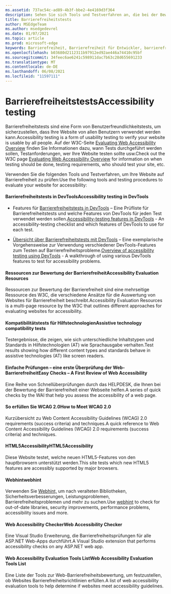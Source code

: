 ```yaml
---
ms.assetid: 737ac54c-ad89-4b3f-bbe2-4e4169d3f364
description: Sehen Sie sich Tools und Testverfahren an, die bei der Bewertung der Barrierefreiheit einer Website helfen.
title: Barrierefreiheitstests
author: MSEdgeTeam
ms.author: msedgedevrel
ms.date: 01/07/2021
ms.topic: article
ms.prod: microsoft-edge
keywords: Barrierefreiheit, Barrierefreiheit für Entwickler, barrierefreie Websites, Edge, Webentwicklung, ARIA, Entwickler, UIA, BENUTZERoberflächenautomatisierung
ms.openlocfilehash: b03680d2112311b97912ed92ae446a74410c95bf
ms.sourcegitcommit: 34feec6ae6241c598911dac7b63c28d655691233
ms.translationtype: MT
ms.contentlocale: de-DE
ms.lasthandoff: 06/08/2021
ms.locfileid: "11597111"
---
```

# <a name="accessibility-testing"></a><span data-ttu-id="059d7-104">Barrierefreiheitstests</span><span class="sxs-lookup"><span data-stu-id="059d7-104">Accessibility testing</span></span>  

<span data-ttu-id="059d7-105">Barrierefreiheitstests sind eine Form von Benutzerfreundlichkeitstests, um sicherzustellen, dass Ihre Website von allen Benutzern verwendet werden kann.</span><span class="sxs-lookup"><span data-stu-id="059d7-105">Accessibility testing is a form of usability testing to verify your website is usable by all people.</span></span> <span data-ttu-id="059d7-106">Auf der W3C-Seite [Evaluating Web Accessibility Overview](https://www.w3.org/WAI/test-evaluate) finden Sie Informationen dazu, wann Tests durchgeführt werden sollen, Testanforderungen, wer Ihre Website testen sollte usw.</span><span class="sxs-lookup"><span data-stu-id="059d7-106">Check out the W3C page [Evaluating Web Accessibility Overview](https://www.w3.org/WAI/test-evaluate) for information on when testing should be done, testing requirements, who should test your site, etc.</span></span>

<span data-ttu-id="059d7-107">Verwenden Sie die folgenden Tools und Testverfahren, um Ihre Website auf Barrierefreiheit zu prüfen:</span><span class="sxs-lookup"><span data-stu-id="059d7-107">Use the following tools and testing procedures to evaluate your website for accessibility:</span></span>

#### <a name="accessibility-testing-in-devtools"></a><span data-ttu-id="059d7-108">Barrierefreiheitstests in DevTools</span><span class="sxs-lookup"><span data-stu-id="059d7-108">Accessibility testing in DevTools</span></span>

*   <span data-ttu-id="059d7-109">Features für [Barrierefreiheitstests in DevTools][DevtoolsAccessibilityReference] – Eine Prüfliste für Barrierefreiheitstests und welche Features von DevTools für jeden Test verwendet werden sollen.</span><span class="sxs-lookup"><span data-stu-id="059d7-109">[Accessibility-testing features in DevTools][DevtoolsAccessibilityReference] - An accessibility-testing checklist and which features of DevTools to use for each test.</span></span>

*   <span data-ttu-id="059d7-110">[Übersicht über Barrierefreiheitstests mit DevTools][DevtoolsAccessibilityAccessibilitytestingindevtools] – Eine exemplarische Vorgehensweise zur Verwendung verschiedener DevTools-Features zum Testen auf Barrierefreiheitsprobleme.</span><span class="sxs-lookup"><span data-stu-id="059d7-110">[Overview of accessibility testing using DevTools][DevtoolsAccessibilityAccessibilitytestingindevtools] - A walkthrough of using various DevTools features to test for accessibility problems.</span></span>

#### [<a name="accessibility-evaluation-resources"></a><span data-ttu-id="059d7-111">Ressourcen zur Bewertung der Barrierefreiheit</span><span class="sxs-lookup"><span data-stu-id="059d7-111">Accessibility Evaluation Resources</span></span>](https://www.w3.org/WAI/eval/Overview.html)  

<span data-ttu-id="059d7-112">Ressourcen zur Bewertung der Barrierefreiheit sind eine mehrseitige Ressource des W3C, die verschiedene Ansätze für die Auswertung von Websites für Barrierefreiheit beschreibt.</span><span class="sxs-lookup"><span data-stu-id="059d7-112">Accessibility Evaluation Resources is a multi-page resource by the W3C that outlines different approaches for evaluating websites for accessibility.</span></span>

#### [<a name="assistive-technology-compatibility-tests"></a><span data-ttu-id="059d7-113">Kompatibilitätstests für Hilfstechnologien</span><span class="sxs-lookup"><span data-stu-id="059d7-113">Assistive technology compatibility tests</span></span>](http://www.powermapper.com/tests)  

<span data-ttu-id="059d7-114">Testergebnisse, die zeigen, wie sich unterschiedliche Inhaltstypen und Standards in Hilfstechnologien (AT) wie Sprachausgabe verhalten.</span><span class="sxs-lookup"><span data-stu-id="059d7-114">Test results showing how different content types and standards behave in assistive technologies (AT) like screen readers.</span></span>

#### [<a name="easy-checks--a-first-review-of-web-accessibility"></a><span data-ttu-id="059d7-115">Einfache Prüfungen – eine erste Überprüfung der Web-Barrierefreiheit</span><span class="sxs-lookup"><span data-stu-id="059d7-115">Easy Checks – A First Review of Web Accessibility</span></span>](https://www.w3.org/WAI/eval/preliminary.html)  

<span data-ttu-id="059d7-116">Eine Reihe von Schnellüberprüfungen durch das HELPDESK, die Ihnen bei der Bewertung der Barrierefreiheit einer Webseite helfen.</span><span class="sxs-lookup"><span data-stu-id="059d7-116">A series of quick checks by the WAI that help you assess the accessibility of a web page.</span></span>

#### [<a name="how-to-meet-wcag-20"></a><span data-ttu-id="059d7-117">So erfüllen Sie WCAG 2.0</span><span class="sxs-lookup"><span data-stu-id="059d7-117">How to Meet WCAG 2.0</span></span>](https://www.w3.org/WAI/WCAG20/quickref)  

<span data-ttu-id="059d7-118">Kurzübersicht zu Web Content Accessibility Guidelines \(WCAG\) 2.0 requirements (success criteria) and techniques.</span><span class="sxs-lookup"><span data-stu-id="059d7-118">A quick reference to Web Content Accessibility Guidelines \(WCAG\) 2.0 requirements (success criteria) and techniques.</span></span>

#### [<a name="html5accessibility"></a><span data-ttu-id="059d7-119">HTML5Accessibility</span><span class="sxs-lookup"><span data-stu-id="059d7-119">HTML5Accessibility</span></span>](https://html5accessibility.com)  

<span data-ttu-id="059d7-120">Diese Website testet, welche neuen HTML5-Features von den hauptbrowsern unterstützt werden.</span><span class="sxs-lookup"><span data-stu-id="059d7-120">This site tests which new HTML5 features are accessibly supported by major browsers.</span></span> 

#### [<a name="webhint"></a><span data-ttu-id="059d7-121">Webhint</span><span class="sxs-lookup"><span data-stu-id="059d7-121">webhint</span></span>](https://webhint.io)  

<span data-ttu-id="059d7-122">Verwenden Sie [Webhint,](https://webhint.io/) um nach veralteten Bibliotheken, Sicherheitsverbesserungen, Leistungsproblemen, Barrierefreiheitsproblemen und mehr zu suchen.</span><span class="sxs-lookup"><span data-stu-id="059d7-122">Use [webhint](https://webhint.io/) to check for out-of-date libraries, security improvements, performance problems, accessibility issues and more.</span></span>

#### [<a name="web-accessibility-checker"></a><span data-ttu-id="059d7-123">Web Accessibility Checker</span><span class="sxs-lookup"><span data-stu-id="059d7-123">Web Accessibility Checker</span></span>](https://visualstudiogallery.msdn.microsoft.com/3aabefab-1681-4fea-8f95-6a62e2f0f1ec)  

<span data-ttu-id="059d7-124">Eine Visual Studio Erweiterung, die Barrierefreiheitsprüfungen für alle ASP.NET Web-Apps durchführt.</span><span class="sxs-lookup"><span data-stu-id="059d7-124">A Visual Studio extension that performs accessibility checks on any ASP.NET web app.</span></span>

#### [<a name="web-accessibility-evaluation-tools-list"></a><span data-ttu-id="059d7-125">Web Accessibility Evaluation Tools List</span><span class="sxs-lookup"><span data-stu-id="059d7-125">Web Accessibility Evaluation Tools List</span></span>](https://www.w3.org/WAI/ER/tools/index.html)  

<span data-ttu-id="059d7-126">Eine Liste der Tools zur Web-Barrierefreiheitsbewertung, um festzustellen, ob Websites Barrierefreiheitsrichtlinien erfüllen.</span><span class="sxs-lookup"><span data-stu-id="059d7-126">A list of web accessibility evaluation tools to help determine if websites meet accessibility guidelines.</span></span>

<!-- links: -->

[DevtoolsAccessibilityAccessibilitytestingindevtools]: ../devtools-guide-chromium/accessibility/accessibility-testing-in-devtools.md "Übersicht über Barrierefreiheitstests mit DevTools | Microsoft-Dokumente"
[DevtoolsAccessibilityReference]: ../devtools-guide-chromium/accessibility/reference.md "Features für Barrierefreiheitstests in DevTools | Microsoft-Dokumente"
